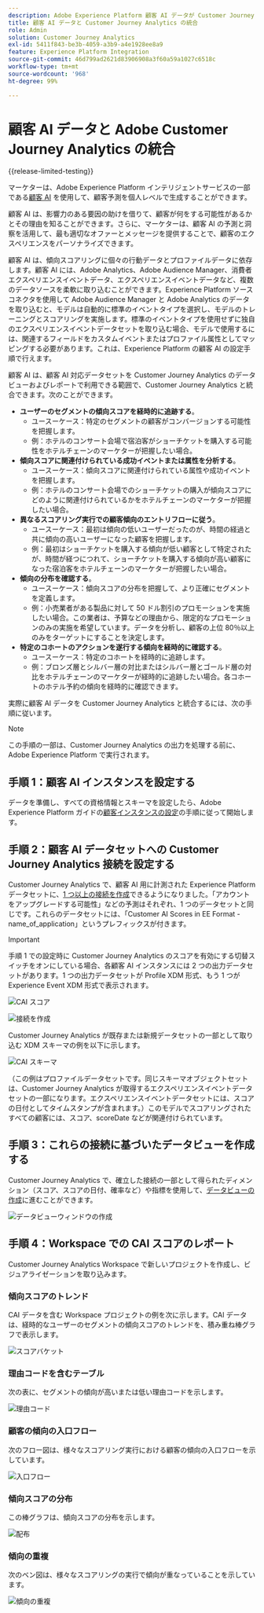```yaml
---
description: Adobe Experience Platform 顧客 AI データが Customer Journey Analytics の Workspace とどのように統合されるのかを説明します。
title: 顧客 AI データと Customer Journey Analytics の統合
role: Admin
solution: Customer Journey Analytics
exl-id: 5411f843-be3b-4059-a3b9-a4e1928ee8a9
feature: Experience Platform Integration
source-git-commit: 46d799ad2621d83906908a3f60a59a1027c6518c
workflow-type: tm+mt
source-wordcount: '968'
ht-degree: 99%

---
```


# 顧客 AI データと Adobe Customer Journey Analytics の統合

{{release-limited-testing}}

マーケターは、Adobe Experience Platform インテリジェントサービスの一部である[顧客 AI](https://experienceleague.adobe.com/docs/experience-platform/intelligent-services/customer-ai/overview.html?lang=ja) を使用して、顧客予測を個人レベルで生成することができます。

顧客 AI は、影響力のある要因の助けを借りて、顧客が何をする可能性があるかとその理由を知ることができます。さらに、マーケターは、顧客 AI の予測と洞察を活用して、最も適切なオファーとメッセージを提供することで、顧客のエクスペリエンスをパーソナライズできます。

顧客 AI は、傾向スコアリングに個々の行動データとプロファイルデータに依存します。顧客 AI には、Adobe Analytics、Adobe Audience Manager、消費者エクスペリエンスイベントデータ、エクスペリエンスイベントデータなど、複数のデータソースを柔軟に取り込むことができます。Experience Platform ソースコネクタを使用して Adobe Audience Manager と Adobe Analytics のデータを取り込むと、モデルは自動的に標準のイベントタイプを選択し、モデルのトレーニングとスコアリングを実施します。標準のイベントタイプを使用せずに独自のエクスペリエンスイベントデータセットを取り込む場合、モデルで使用するには、関連するフィールドをカスタムイベントまたはプロファイル属性としてマッピングする必要があります。これは、Experience Platform の顧客 AI の設定手順で行えます。

顧客 AI は、顧客 AI 対応データセットを Customer Journey Analytics のデータビューおよびレポートで利用できる範囲で、Customer Journey Analytics と統合できます。次のことができます。

* **ユーザーのセグメントの傾向スコアを経時的に追跡する**。
   * ユースーケース：特定のセグメントの顧客がコンバージョンする可能性を把握します。
   * 例：ホテルのコンサート会場で宿泊客がショーチケットを購入する可能性をホテルチェーンのマーケターが把握したい場合。
* **傾向スコアに関連付けられている成功イベントまたは属性を分析する**。
   * ユースーケース：傾向スコアに関連付けられている属性や成功イベントを把握します。
   * 例：ホテルのコンサート会場でのショーチケットの購入が傾向スコアにどのように関連付けられているかをホテルチェーンのマーケターが把握したい場合。
* **異なるスコアリング実行での顧客傾向のエントリフローに従う**。
   * ユースーケース：最初は傾向の低いユーザーだったのが、時間の経過と共に傾向の高いユーザーになった顧客を把握します。
   * 例：最初はショーチケットを購入する傾向が低い顧客として特定されたが、時間が経つにつれて、ショーチケットを購入する傾向が高い顧客になった宿泊客をホテルチェーンのマーケターが把握したい場合。
* **傾向の分布を確認する**。
   * ユースーケース：傾向スコアの分布を把握して、より正確にセグメントを定義します。
   * 例：小売業者がある製品に対して 50 ドル割引のプロモーションを実施したい場合。この業者は、予算などの理由から、限定的なプロモーションのみの実施を希望しています。データを分析し、顧客の上位 80％以上のみをターゲットにすることを決定します。
* **特定のコホートのアクションを遂行する傾向を経時的に確認する**。
   * ユースーケース：特定のコホートを経時的に追跡します。
   * 例：ブロンズ層とシルバー層の対比またはシルバー層とゴールド層の対比をホテルチェーンのマーケターが経時的に追跡したい場合。各コホートのホテル予約の傾向を経時的に確認できます。

実際に顧客 AI データを Customer Journey Analytics と統合するには、次の手順に従います。

>[!NOTE]
>
>この手順の一部は、Customer Journey Analytics の出力を処理する前に、Adobe Experience Platform で実行されます。


## 手順 1：顧客 AI インスタンスを設定する

データを準備し、すべての資格情報とスキーマを設定したら、Adobe Experience Platform ガイドの[顧客インスタンスの設定](https://experienceleague.adobe.com/docs/experience-platform/intelligent-services/customer-ai/user-guide/configure.html)の手順に従って開始します。

## 手順 2：顧客 AI データセットへの Customer Journey Analytics 接続を設定する

Customer Journey Analytics で、顧客 AI 用に計測された Experience Platform データセットに、[1 つ以上の接続を作成](/help/connections/create-connection.md)できるようになりました。「アカウントをアップグレードする可能性」などの予測はそれぞれ、1 つのデータセットと同じです。これらのデータセットには、「Customer AI Scores in EE Format - name_of_application」というプレフィックスが付きます。

>[!IMPORTANT]
>
>手順 1 での設定時に Customer Journey Analytics のスコアを有効にする切替スイッチをオンにしている場合、各顧客 AI インスタンスには 2 つの出力データセットがあります。1 つの出力データセットが Profile XDM 形式、もう 1 つが Experience Event XDM 形式で表示されます。

![CAI スコア](assets/cai-scores.png)

![接続を作成](assets/create-conn.png)

Customer Journey Analytics が既存または新規データセットの一部として取り込む XDM スキーマの例を以下に示します。

![CAI スキーマ](assets/cai-schema.png)

（この例はプロファイルデータセットです。同じスキーマオブジェクトセットは、Customer Journey Analytics が取得するエクスペリエンスイベントデータセットの一部になります。エクスペリエンスイベントデータセットには、スコアの日付としてタイムスタンプが含まれます。）このモデルでスコアリングされたすべての顧客には、スコア、scoreDate などが関連付けられています。

## 手順 3：これらの接続に基づいたデータビューを作成する

Customer Journey Analytics で、確立した接続の一部として得られたディメンション（スコア、スコアの日付、確率など）や指標を使用して、[データビューの作成](/help/data-views/create-dataview.md)に進むことができます。

![データビューウィンドウの作成](assets/create-dataview.png)

## 手順 4：Workspace での CAI スコアのレポート

Customer Journey Analytics Workspace で新しいプロジェクトを作成し、ビジュアライゼーションを取り込みます。

### 傾向スコアのトレンド

CAI データを含む Workspace プロジェクトの例を次に示します。CAI データは、経時的なユーザーのセグメントの傾向スコアのトレンドを、積み重ね棒グラフで表示します。

![スコアバケット](assets/workspace-scores.png)

### 理由コードを含むテーブル

次の表に、セグメントの傾向が高いまたは低い理由コードを示します。

![理由コード](assets/reason-codes.png)

### 顧客の傾向の入口フロー

次のフロー図は、様々なスコアリング実行における顧客の傾向の入口フローを示しています。

![入口フロー](assets/flow.png)

### 傾向スコアの分布

この棒グラフは、傾向スコアの分布を示します。

![配布](assets/distribution.png)

### 傾向の重複

次のベン図は、様々なスコアリングの実行で傾向が重なっていることを示しています。

![傾向の重複](assets/venn.png)
